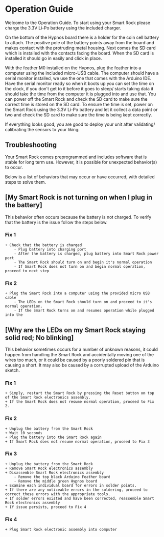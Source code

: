 # Operation Guide

Welcome to the Operation Guide. To start using your Smart Rock please charge the 3.3V Li-Po battery using the included charger.

On the bottom of the Hypnos board there is a holder for the coin cell battery to attach. The positive pole of the battery points away from the board and makes contact with the protruding metal housing. Next comes the SD card which is installed with the contacts facing the board. When the SD card is installed it should go in easily and click in place.

With the feather M0 installed on the Hypnos, plug the feather into a computer using the included micro-USB cable. The computer should have a serial monitor installed, we use the one that comes with the Arduino IDE. Have the serial monitor ready so when it boots up you can set the time on the clock, if you don't get to it before it goes to sleep/ starts taking data it should take the time from the computer it is plugged into and use that. You can power off the Smart Rock and check the SD card to make sure the correct time is stored on the SD card. To ensure the time is set, power on the Smart Rock using the 3.3V Li-Po battery and let it collect a data point or two and check the SD card to make sure the time is being kept correctly. 

If everything looks good, you are good to deploy your unit after validating/ calibrating the sensors to your liking.


## Troubleshooting

Your Smart Rock comes preprogrammed and includes software that is stable for long term use.
However, it is possible for unexpected behavior(s) to occur.

Below is a list of behaviors that may occur or have occurred, with detailed steps to solve them.


## [My Smart Rock is not turning on when I plug in the battery]

This behavior often occurs because the battery is not charged. To verify that the battery is the issue follow the steps below.

### Fix 1

	+ Check that the battery is charged
		- Plug battery into charging port
		- After the battery is charged, plug battery into Smart Rock power port
		- The Smart Rock should turn on and begin it's normal operation
		- If Smart Rock does not turn on and begin normal operation, proceed to next step

### Fix 2

	+ Plug the Smart Rock into a computer using the provided micro USB cable
		- The LEDs on the Smart Rock should turn on and proceed to it's normal operation. 
		- If the Smart Rock turns on and resumes operation while plugged into the






## [Why are the LEDs on my Smart Rock staying solid red; No blinking]

This behavior sometimes occurs for a number of unknown reasons, it could happen from handling the Smart Rock and accidentally moving one of the wires too much, or it could be caused by a poorly soldered pin that is causing a short. It may also be caused by a corrupted upload of the Arduino sketch.

### Fix 1

	+ Simply, restart the Smart Rock by pressing the Reset button on top of the Smart Rock electronics assembly.
	+ If the Smart Rock does not resume normal operation, proceed to Fix 2.
 
### Fix 2
	
	+ Unplug the battery from the Smart Rock
	+ Wait 10 seconds
	+ Plug the battery into the Smart Rock again
	+ If Smart Rock does not resume normal operation, proceed to Fix 3
### Fix 3 

	+ Unplug the battery from the Smart Rock
	+ Remove Smart Rock electronics assembly
	+ Disassemble Smart Rock electronics assembly
		- Remove the top black Arduino Feather board
		- Remove the middle green Hypnos board
	+ Examine each individual board for errors in solder points.
	+ If there are any noticeable errors in the soldering, proceed to correct these errors with the appropriate tools.
	+ If solder errors existed and have been corrected, reassemble Smart Rock electronics assembly
    + If issue persists, proceed to Fix 4


### Fix 4

    + Plug Smart Rock electronic assembly into computer 




